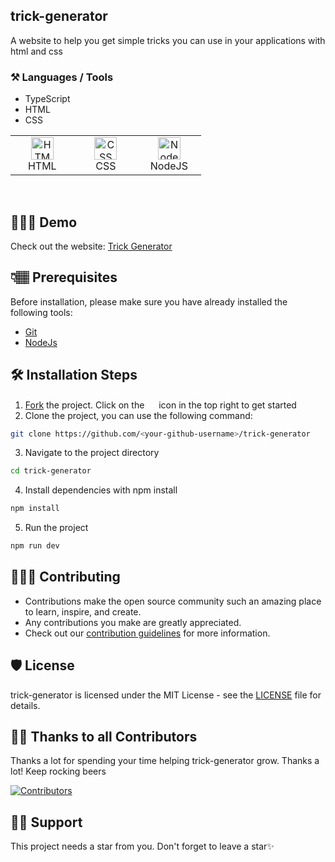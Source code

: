 ## trick-generator
A website to help you get simple tricks you can use in your applications with html and css

### ⚒️ Languages / Tools
- TypeScript
- HTML
- CSS

 <table>
	 <tbody>
  <tr>
   <td align="Center" width="25%"> 
 <a href="https://developer.mozilla.org/en-US/docs/Glossary/HTML5" target="_blank" rel="noreferrer"><img src="https://cdn.svgporn.com/logos/html-5.svg" width="36" height="36" alt="HTML" /></a>
    <br>HTML
    </td>   
   
   <td align="Center" width="25%">
        <a href="https://developer.mozilla.org/en-US/docs/Web/CSS" target="_blank" rel="noreferrer"><img src="https://cdn.svgporn.com/logos/css-3.svg" width="36" height="36" alt="CSS" /></a>
	<br>CSS
    </td> 
  <td align="Center" width="25%">
	  <a href="https://nodejs.org/en/" target="_blank" rel="noreferrer"><img src="https://iconscout.com/contributors/icon-mafia" width="36" height="36" alt="NodeJS" /></a>
	<br>NodeJS
    </td>   
	  </tr>
</tbody>
  </table>
	
<br>
    

## 🧑🏾‍💻 Demo
Check out the website: [Trick Generator](https://trick-generator.vercel.app/)

## 👇🏽 Prerequisites

Before installation, please make sure you have already installed the following tools:

- [Git](https://git-scm.com/downloads)
- [NodeJs](https://nodejs.org/en/download/)

## 🛠️ Installation Steps

1. [Fork](https://github.com/Dun-sin/trick-generator/fork) the project. Click on the <a href="https://github.com/Dun-sin/trick-generator/fork"><img src="https://i.imgur.com/G4z1kEe.png" height="15" width="15"></a> icon in the top right to get started
2. Clone the project, you can use the following command:

```bash
git clone https://github.com/<your-github-username>/trick-generator
```

3. Navigate to the project directory

```bash
cd trick-generator
```
4. Install dependencies with npm install

```bash
npm install
```

5. Run the project

```bash
npm run dev
```

## 👩🏽‍💻 Contributing

- Contributions make the open source community such an amazing place to learn, inspire, and create.
- Any contributions you make are greatly appreciated.
- Check out our [contribution guidelines](/CONTRIBUTING.md) for more information.

## 🛡️ License

trick-generator is licensed under the MIT License - see the [LICENSE](LICENSE) file for details.

## 💪🏽 Thanks to all Contributors

Thanks a lot for spending your time helping trick-generator grow. Thanks a lot! Keep rocking beers

[![Contributors](https://contrib.rocks/image?repo=Dun-sin/trick-generator)](https://github.com/Dun-sin/trick-generator/graphs/contributors)

## 🙏🏽 Support

This project needs a star️ from you. Don't forget to leave a star✨
